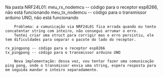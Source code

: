 
Na pasta NRF24L01:
    meu_rx_nodemcu -- código para o receptor esp8266, não está funcionando
    meu_tx_nodemcu -- código para o transmissor arduino UNO, não está funcionando

        Problema: a comunicação via NRF24L01 fica errada quando eu tento concatentar string com inteiro, não consegui arrumar o erro.
        Tentei criar uma struct para corrigir mas o erro persistiu, ele tem dificuldades para separar o pacote do lado do receptor.

    rx_pingpong -- código para o receptor esp8266
    tx_pingpong -- código para o transmissor arduino UNO

        Nova implementação: dessa vez, vou tentar fazer uma comunicação ping pong, onde o transmissor envia uma string, espera resposta para em seguida mandar o inteiro separadamente.
